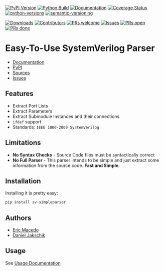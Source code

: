 [![PyPI Version](https://badge.fury.io/py/sv-simpleparser.svg)](https://badge.fury.io/py/sv-simpleparser)
[![Python Build](https://github.com/ericsmacedo/sv-simpleparser/actions/workflows/main.yml/badge.svg)](https://github.com/ericsmacedo/sv-simpleparser/actions/workflows/main.yml)
[![Documentation](https://readthedocs.org/projects/sv-simpleparser/badge/?version=stable)](https://sv-simpleparser.readthedocs.io/en/stable/)
[![Coverage Status](https://coveralls.io/repos/github/ericsmacedo/sv-simpleparser/badge.svg?branch=main)](https://coveralls.io/github/ericsmacedo/sv-simpleparser?branch=main)
[![python-versions](https://img.shields.io/pypi/pyversions/sv-simpleparser.svg)](https://pypi.python.org/pypi/sv-simpleparser)
[![semantic-versioning](https://img.shields.io/badge/semver-2.0.0-green)](https://semver.org/)

[![Downloads](https://img.shields.io/pypi/dm/sv-simpleparser.svg?label=pypi%20downloads)](https://pypi.python.org/pypi/sv-simpleparser)
[![Contributors](https://img.shields.io/github/contributors/ericsmacedo/sv-simpleparser.svg)](https://github.com/ericsmacedo/sv-simpleparser/graphs/contributors/)
[![PRs welcome](https://img.shields.io/badge/PRs-welcome-brightgreen.svg?style=flat-square)](https://docs.github.com/en/pull-requests/collaborating-with-pull-requests/proposing-changes-to-your-work-with-pull-requests/creating-a-pull-request)
[![Issues](https://img.shields.io/github/issues/ericsmacedo/sv-simpleparser)](https://github.com/ericsmacedo/sv-simpleparser/issues)
[![PRs open](https://img.shields.io/github/issues-pr/ericsmacedo/sv-simpleparser.svg)](https://github.com/ericsmacedo/sv-simpleparser/pulls)
[![PRs done](https://img.shields.io/github/issues-pr-closed/ericsmacedo/sv-simpleparser.svg)](https://github.com/ericsmacedo/sv-simpleparser/pulls?q=is%3Apr+is%3Aclosed)


# Easy-To-Use SystemVerilog Parser

* [Documentation](https://sv-simpleparser.readthedocs.io/en/stable/)
* [PyPI](https://pypi.org/project/sv-simpleparser/)
* [Sources](https://github.com/ericsmacedo/sv-simpleparser)
* [Issues](https://github.com/ericsmacedo/sv-simpleparser/issues)

## Features

* Extract Port Lists
* Extract Parameters
* Extract Submodule Instances and their connections
* `ifdef` support
* Standards: `IEEE 1800-2009 SystemVerilog`

## Limitations

* **No Syntax Checks** - Source Code files must be syntactically correct
* **No Full Parser** - This parser intends to be simple and just extract some information from the source code. **Fast and Simple.**

## Installation

Installing it is pretty easy:

```bash
pip install sv-simpleparser
```

## Authors

* [Eric Macedo](mailto:ericsmacedo@gmail.com)
* [Daniel Jakschik](mailto:iccode17@gmail.com)

## Usage

See [Usage Documentation](https://sv-simpleparser.readthedocs.io/en/stable/usage/)
